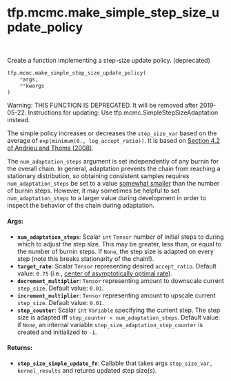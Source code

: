 <div itemscope itemtype="http://developers.google.com/ReferenceObject">
<meta itemprop="name" content="tfp.mcmc.make_simple_step_size_update_policy" />
<meta itemprop="path" content="Stable" />
</div>

# tfp.mcmc.make_simple_step_size_update_policy


<table class="tfo-notebook-buttons tfo-api" align="left">
</table>



Create a function implementing a step-size update policy. (deprecated)

``` python
tfp.mcmc.make_simple_step_size_update_policy(
    *args,
    **kwargs
)
```



<!-- Placeholder for "Used in" -->

Warning: THIS FUNCTION IS DEPRECATED. It will be removed after 2019-05-22.
Instructions for updating:
Use tfp.mcmc.SimpleStepSizeAdaptation instead.

The simple policy increases or decreases the `step_size_var` based on the
average of `exp(minimum(0., log_accept_ratio))`. It is based on
[Section 4.2 of Andrieu and Thoms (2008)](
https://people.eecs.berkeley.edu/~jordan/sail/readings/andrieu-thoms.pdf).

The `num_adaptation_steps` argument is set independently of any burnin
for the overall chain. In general, adaptation prevents the chain from
reaching a stationary distribution, so obtaining consistent samples requires
`num_adaptation_steps` be set to a value [somewhat smaller](
http://andrewgelman.com/2017/12/15/burn-vs-warm-iterative-simulation-algorithms/#comment-627745)
than the number of burnin steps. However, it may sometimes be helpful to set
`num_adaptation_steps` to a larger value during development in order to
inspect the behavior of the chain during adaptation.

#### Args:


* <b>`num_adaptation_steps`</b>: Scalar `int` `Tensor` number of initial steps to
  during which to adjust the step size. This may be greater, less than, or
  equal to the number of burnin steps. If `None`, the step size is adapted
  on every step (note this breaks stationarity of the chain!).
* <b>`target_rate`</b>: Scalar `Tensor` representing desired `accept_ratio`.
  Default value: `0.75` (i.e., [center of asymptotically optimal
  rate](https://arxiv.org/abs/1411.6669)).
* <b>`decrement_multiplier`</b>: `Tensor` representing amount to downscale current
  `step_size`.
  Default value: `0.01`.
* <b>`increment_multiplier`</b>: `Tensor` representing amount to upscale current
  `step_size`.
  Default value: `0.01`.
* <b>`step_counter`</b>: Scalar `int` `Variable` specifying the current step. The step
  size is adapted iff `step_counter < num_adaptation_steps`.
  Default value: if `None`, an internal variable
    `step_size_adaptation_step_counter` is created and initialized to `-1`.


#### Returns:


* <b>`step_size_simple_update_fn`</b>: Callable that takes args
  `step_size_var, kernel_results` and returns updated step size(s).
